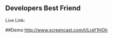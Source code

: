 ## Developers Best Friend
Live Link:


























##Demo
http://www.screencast.com/t/LraY1HOh
